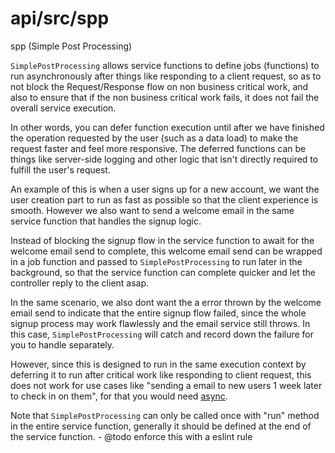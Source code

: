 # api/src/spp
spp (Simple Post Processing)

`SimplePostProcessing` allows service functions to define jobs (functions) to run asynchronously after things like responding to a client request, so as to not block the Request/Response flow on non business critical work, and also to ensure that if the non business critical work fails, it does not fail the overall service execution.

In other words, you can defer function execution until after we have finished the operation requested by the user (such as a data load) to make the request faster and feel more responsive. The deferred functions can be things like server-side logging and other logic that isn't directly required to fulfill the user's request.

An example of this is when a user signs up for a new account, we want the user creation part to run as fast as possible so that the client experience is smooth. However we also want to send a welcome email in the same service function that handles the signup logic.

Instead of blocking the signup flow in the service function to await for the welcome email send to complete, this welcome email send can be wrapped in a job function and passed to `SimplePostProcessing` to run later in the background, so that the service function can complete quicker and let the controller reply to the client asap.

In the same scenario, we also dont want the a error thrown by the welcome email send to indicate that the entire signup flow failed, since the whole signup process may work flawlessly and the email service still throws. In this case, `SimplePostProcessing` will catch and record down the failure for you to handle separately.

However, since this is designed to run in the same execution context by deferring it to run after critical work like responding to client request, this does not work for use cases like "sending a email to new users 1 week later to check in on them", for that you would need [async](../async/).

Note that `SimplePostProcessing` can only be called once with "run" method in the entire service function, generally it should be defined at the end of the service function.
    - @todo enforce this with a eslint rule